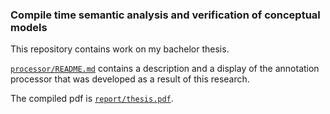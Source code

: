 ### Compile time semantic analysis and verification of conceptual models
This repository contains work on my bachelor thesis.

[`processor/README.md`](https://github.com/homedirectory/semantic-analysis/tree/master/processor#readme) contains a description and a display of the annotation processor that was developed as a result of this research.

The compiled pdf is [`report/thesis.pdf`](https://github.com/homedirectory/semantic-analysis/raw/master/report/thesis.pdf).

